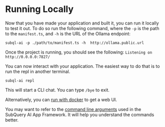 # Running Locally

Now that you have made your application and built it, you can run it locally to test it out. To do so run the following command, where the `-p` is the path to the `manifest.ts`, and `-h` is the URL of the Ollama endpoint:

```shell
subql-ai -p ./path/to/manifest.ts -h  http://ollama.public.url
```

Once the project is running, you should see the following: `Listening on http://0.0.0.0:7827/`

You can now interact with your application. The easiest way to do that is to run the repl in another terminal.

```shell
subql-ai repl
```

This will start a CLI chat. You can type `/bye` to exit.

Alternatively, you can [run with docker](./docker.md) to get a web UI.

You may want to refer to the [command line arguments](../run/cli.md) used in the SubQuery AI App Framework. It will help you understand the commands better.

